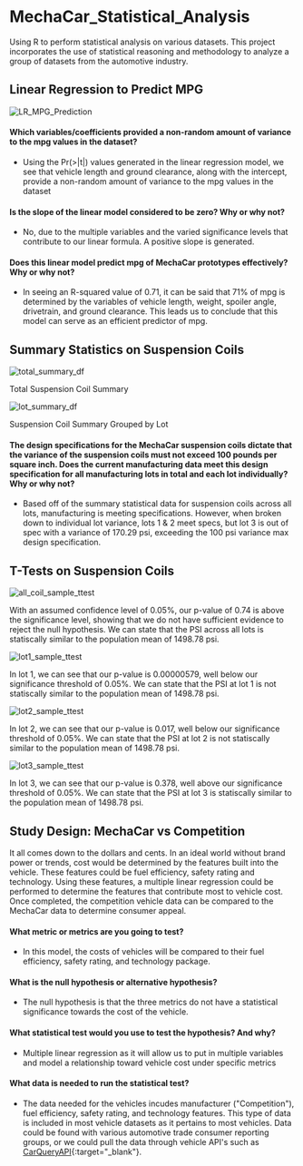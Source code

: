 # MechaCar_Statistical_Analysis
Using R to perform statistical analysis on various datasets. This project incorporates the use of statistical reasoning and methodology to analyze a group of datasets from the automotive industry. 

## Linear Regression to Predict MPG

![LR_MPG_Prediction](https://github.com/stovepipe/MechaCar_Statistical_Analysis/blob/main/Resources/LR_MPG_Prediction.png)

#### Which variables/coefficients provided a non-random amount of variance to the mpg values in the dataset?
- Using the Pr(>|t|) values generated in the linear regression model, we see that vehicle length and ground clearance, along with the intercept, provide a non-random amount of variance to the mpg values in the dataset

#### Is the slope of the linear model considered to be zero? Why or why not?
- No, due to the multiple variables and the varied significance levels that contribute to our linear formula. A positive slope is generated.

#### Does this linear model predict mpg of MechaCar prototypes effectively? Why or why not?
- In seeing an R-squared value of 0.71, it can be said that 71% of mpg is determined by the variables of vehicle length, weight, spoiler angle, drivetrain, and ground clearance. This leads us to conclude that this model can serve as an efficient predictor of mpg.

## Summary Statistics on Suspension Coils

![total_summary_df](https://github.com/stovepipe/MechaCar_Statistical_Analysis/blob/main/Resources/total_summary_df.png)

Total Suspension Coil Summary

![lot_summary_df](https://github.com/stovepipe/MechaCar_Statistical_Analysis/blob/main/Resources/lot_summary_df.png)

Suspension Coil Summary Grouped by Lot

#### The design specifications for the MechaCar suspension coils dictate that the variance of the suspension coils must not exceed 100 pounds per square inch. Does the current manufacturing data meet this design specification for all manufacturing lots in total and each lot individually? Why or why not?
- Based off of the summary statistical data for suspension coils across all lots, manufacturing is meeting specifications. However, when broken down to individual lot variance, lots 1 & 2 meet specs, but lot 3 is out of spec with a variance of 170.29 psi, exceeding the 100 psi variance max design specification.

## T-Tests on Suspension Coils

![all_coil_sample_ttest](https://github.com/stovepipe/MechaCar_Statistical_Analysis/blob/main/Resources/all_coil_sample_ttest.png)

With an assumed confidence level of 0.05%, our p-value of 0.74 is above the significance level, showing that we do not have sufficient evidence to reject the null hypothesis. We can state that the PSI across all lots is statiscally similar to the population mean of 1498.78 psi.

![lot1_sample_ttest](https://github.com/stovepipe/MechaCar_Statistical_Analysis/blob/main/Resources/lot1_sample_ttest.png)

In lot 1, we can see that our p-value is 0.00000579, well below our significance threshold of 0.05%. We can state that the PSI at lot 1 is not statiscally similar to the population mean of 1498.78 psi.

![lot2_sample_ttest](https://github.com/stovepipe/MechaCar_Statistical_Analysis/blob/main/Resources/lot2_sample_ttest.png)

In lot 2, we can see that our p-value is 0.017, well below our significance threshold of 0.05%. We can state that the PSI at lot 2 is not statiscally similar to the population mean of 1498.78 psi.

![lot3_sample_ttest](https://github.com/stovepipe/MechaCar_Statistical_Analysis/blob/main/Resources/lot3_sample_ttest.png)

In lot 3, we can see that our p-value is 0.378, well above our significance threshold of 0.05%. We can state that the PSI at lot 3 is statiscally similar to the population mean of 1498.78 psi.
 
## Study Design: MechaCar vs Competition

It all comes down to the dollars and cents. In an ideal world without brand power or trends, cost would be determined by the features built into the vehicle. These features could be fuel efficiency, safety rating and technology. Using these features, a multiple linear regression could be performed to determine the features that contribute most to vehicle cost. Once completed, the competition vehicle data can be compared to the MechaCar data to determine consumer appeal.

#### What metric or metrics are you going to test?
- In this model, the costs of vehicles will be compared to their fuel efficiency, safety rating, and technology package.
#### What is the null hypothesis or alternative hypothesis?
- The null hypothesis is that the three metrics do not have a statistical significance towards the cost of the vehicle.
#### What statistical test would you use to test the hypothesis? And why?
- Multiple linear regression as it will allow us to put in multiple variables and model a relationship toward vehicle cost under specific metrics
#### What data is needed to run the statistical test?
- The data needed for the vehicles incudes manufacturer ("Competition"), fuel efficiency, safety rating, and technology features. This type of data is included in most vehicle datasets as it pertains to most vehicles. Data could be found with various automotive trade consumer reporting groups, or we could pull the data through vehicle API's such as [CarQueryAPI](http://www.carqueryapi.com/){:target="_blank"}.